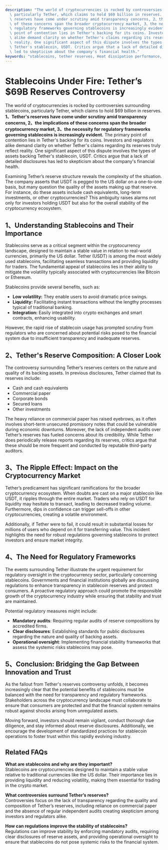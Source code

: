 ```yaml
---
description: "The world of cryptocurrencies is rocked by controversies surrounding stablecoins,\
  \ particularly Tether, which claims to hold $69 billion in reserves. **1、Tether's\
  \ reserves have come under scrutiny amid transparency concerns, 2、the implications\
  \ of these concerns span the broader cryptocurrency market, 3、the necessity for\
  \ regulatory frameworks governing stablecoins is increasingly evident.** The primary\
  \ point of contention lies in Tether's backing for its coins. Investors and regulators\
  \ alike demand clarity on whether Tether's claims regarding its reserves truly reflect\
  \ reality. One significant aspect of this dispute involves the types of assets backing\
  \ Tether's stablecoin, USDT. Critics argue that a lack of detailed disclosures has\
  \ led to skepticism about the company's financial health."
keywords: "stablecoins, tether reserves, Heat dissipation performance, Die-cast aluminum"
---
```

# Stablecoins Under Fire: Tether’s $69B Reserves Controversy

The world of cryptocurrencies is rocked by controversies surrounding stablecoins, particularly Tether, which claims to hold $69 billion in reserves. **1、Tether's reserves have come under scrutiny amid transparency concerns, 2、the implications of these concerns span the broader cryptocurrency market, 3、the necessity for regulatory frameworks governing stablecoins is increasingly evident.** The primary point of contention lies in Tether's backing for its coins. Investors and regulators alike demand clarity on whether Tether's claims regarding its reserves truly reflect reality. One significant aspect of this dispute involves the types of assets backing Tether's stablecoin, USDT. Critics argue that a lack of detailed disclosures has led to skepticism about the company's financial health.

Examining Tether’s reserve structure reveals the complexity of the situation. The company asserts that USDT is pegged to the US dollar on a one-to-one basis, but many question the quality of the assets making up that reserve. For instance, do these assets include cash equivalents, long-term investments, or other cryptocurrencies? This ambiguity raises alarms not only for investors holding USDT but also for the overall stability of the cryptocurrency ecosystem. 

## 1、Understanding Stablecoins and Their Importance

Stablecoins serve as a critical segment within the cryptocurrency landscape, designed to maintain a stable value in relation to real-world currencies, primarily the US dollar. Tether (USDT) is among the most widely used stablecoins, facilitating seamless transactions and providing liquidity for traders. The fundamental appeal of stablecoins lies in their ability to mitigate the volatility typically associated with cryptocurrencies like Bitcoin or Ethereum. 

Stablecoins provide several benefits, such as:

- **Low volatility:** They enable users to avoid dramatic price swings.
- **Liquidity:** Facilitating instant transactions without the lengthy processes typical of traditional banking.
- **Integration:** Easily integrated into crypto exchanges and smart contracts, enhancing usability.

However, the rapid rise of stablecoin usage has prompted scrutiny from regulators who are concerned about potential risks posed to the financial system due to insufficient transparency and inadequate reserves.

## 2、Tether's Reserve Composition: A Closer Look

The controversy surrounding Tether’s reserves centers on the nature and quality of its backing assets. In previous disclosures, Tether claimed that its reserves include:

- Cash and cash equivalents
- Commercial paper
- Corporate bonds
- Secured loans
- Other investments

The heavy reliance on commercial paper has raised eyebrows, as it often involves short-term unsecured promissory notes that could be vulnerable during economic downturns. Moreover, the lack of independent audits over Tether’s reserves has fueled concerns about its credibility. While Tether does periodically release reports regarding its reserves, critics argue that these should be more frequent and conducted by reputable third-party auditors.

## 3、The Ripple Effect: Impact on the Cryptocurrency Market

Tether’s predicament has significant ramifications for the broader cryptocurrency ecosystem. When doubts are cast on a major stablecoin like USDT, it ripples through the entire market. Traders who rely on USDT for liquidity may hesitate to transact, leading to decreased trading volume. Furthermore, dips in confidence can trigger sell-offs in other cryptocurrencies, creating a volatile environment.

Additionally, if Tether were to fail, it could result in substantial losses for millions of users who depend on it for transferring value. This incident highlights the need for robust regulations governing stablecoins to protect investors and ensure market integrity.

## 4、The Need for Regulatory Frameworks 

The events surrounding Tether illustrate the urgent requirement for regulatory oversight in the cryptocurrency sector, particularly concerning stablecoins. Governments and financial institutions globally are discussing regulations to enhance transparency in stablecoin reserves and protect consumers. A proactive regulatory approach could promote the responsible growth of the cryptocurrency industry while ensuring that stability and trust are maintained.

Potential regulatory measures might include:

- **Mandatory audits**: Requiring regular audits of reserve compositions by accredited firms.
- **Clear disclosures**: Establishing standards for public disclosures regarding the nature and quality of backing assets.
- **Operational oversight**: Implementing financial stability frameworks that assess the systemic risks stablecoins may pose.

## 5、Conclusion: Bridging the Gap Between Innovation and Trust

As the fallout from Tether's reserves controversy unfolds, it becomes increasingly clear that the potential benefits of stablecoins must be balanced with the need for transparency and regulatory frameworks. Stakeholders across the cryptocurrency landscape must collaborate to ensure that consumers are protected and that the financial system remains robust against shocks arising from unregulated assets. 

Moving forward, investors should remain vigilant, conduct thorough due diligence, and stay informed about reserve disclosures. Additionally, we encourage the development of standardized practices for stablecoin operations to foster trust within this rapidly evolving industry.

## Related FAQs

**What are stablecoins and why are they important?**  
Stablecoins are cryptocurrencies designed to maintain a stable value relative to traditional currencies like the US dollar. Their importance lies in providing liquidity and reducing volatility, making them essential for trading in the crypto market.

**What controversies surround Tether’s reserves?**  
Controversies focus on the lack of transparency regarding the quality and composition of Tether’s reserves, including reliance on commercial paper and the absence of regular independent audits creating skepticism among investors and regulators alike.

**How can regulations improve the stability of stablecoins?**  
Regulations can improve stability by enforcing mandatory audits, requiring clear disclosures of reserve assets, and providing operational oversight to ensure that stablecoins do not pose systemic risks to the financial system.

